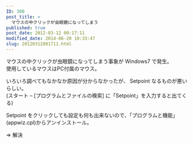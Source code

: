```yaml
---
ID: 300
post_title: >
  マウスの中クリックが虫眼鏡になってしまう
published: true
post_date: 2012-03-12 00:17:11
modified_date: 2014-06-20 10:33:47
slug: 20120312001711.html
---
```

<p>マウスの中クリックが虫眼鏡になってしまう事象が Windows7 で発生。<br />
使用しているマウスはPC付属のマウス。</p>
<p>いろいろ調べてもなかなか原因が分からなかったが、 Setpoint なるものが悪いらしい。<br />
(スタート &#8211; [プログラムとファイルの検索] に「Setpoint」を入力すると出てくる)</p>
<p>Setpoint をクリックしても設定も何も出来ないので、「プログラムと機能」(appwiz.cpl)からアンインストール。</p>
<p>⇒ 解決</p>